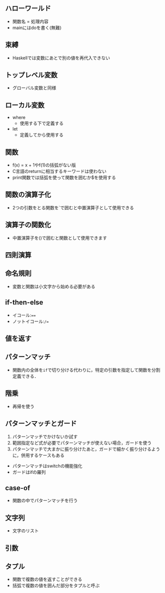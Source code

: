 ## ハローワールド
- 関数名 = 処理内容
- mainにはdoを書く(無難)

## 束縛
- Haskellでは変数にあとで別の値を再代入できない

## トップレベル変数
- グローバル変数と同様

## ローカル変数
- where
  - 使用する下で定義する
- let
  - 定義してから使用する

## 関数
- f(x) = x + 1やf(1)の括弧がない版
- C言語のreturnに相当するキーワードは使わない
- print関数では括弧を使って関数を囲むか$を使用する

## 関数の演算子化
- 2つの引数をとる関数を\`で囲むと中置演算子として使用できる

## 演算子の関数化
- 中置演算子を()で囲むと関数として使用できます

## 四則演算

## 命名規則
- 変数と関数は小文字から始める必要がある

## if-then-else
- イコール:`==`
- ノットイコール:`/=`

## 値を返す

## パターンマッチ
- 関数内の全体を`if`で切り分ける代わりに，特定の引数を指定して関数を分割定義できる．

## 階乗
- 再帰を使う

## パターンマッチとガード
1. パターンマッチでかけないか試す
2. 範囲指定など式が必要でパターンマッチが使えない場合，ガードを使う
3. パターンマッチで大まかに振り分けたあと，ガードで細かく振り分けるように，併用するケースもある

- パターンマッチはswitchの機能強化
- ガードはifの羅列

## case-of
- 関数の中でパターンマッチを行う

## 文字列
- 文字のリスト

## 引数

## タプル
- 関数で複数の値を返すことができる
- 括弧で複数の値を囲んだ部分をタプルと呼ぶ
